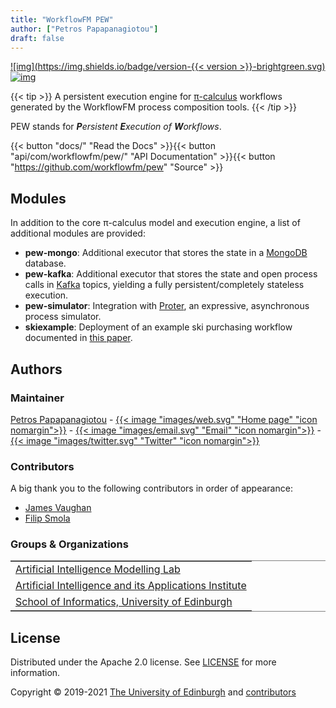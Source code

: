 ```yaml
---
title: "WorkflowFM PEW"
author: ["Petros Papapanagiotou"]
draft: false
---
```


[![img](https://img.shields.io/badge/version-{{< version >}}-brightgreen.svg)](../../releases/latest)
[![img](https://img.shields.io/badge/license-Apache%202.0-yellowgreen.svg)](https://opensource.org/licenses/Apache-2.0)

{{< tip >}}
A persistent execution engine for [π-calculus](https://en.wikipedia.org/wiki/%CE%A0-calculus) workflows generated by the WorkflowFM process composition tools.
{{< /tip >}}

PEW stands for _**P**ersistent **E**xecution of **W**orkflows_.

{{< button "docs/" "Read the Docs" >}}{{< button "api/com/workflowfm/pew/" "API Documentation" >}}{{< button "https://github.com/workflowfm/pew" "Source" >}}


## Modules

In addition to the core π-calculus model and execution engine, a list of additional modules are provided:

- **pew-mongo**: Additional executor that stores the state in a [MongoDB](https://www.mongodb.com/) database.
- **pew-kafka**: Additional executor that stores the state and open process calls in [Kafka](https://kafka.apache.org/) topics, yielding a fully persistent/completely stateless execution.
- **pew-simulator**: Integration with [Proter](http://docs.workflowfm.com/proter/), an expressive, asynchronous process simulator.
- **skiexample**: Deployment of an example ski purchasing workflow documented in [this paper](https://arxiv.org/abs/1108.2348).


<a id="authors"></a>

## Authors

### Maintainer

[Petros Papapanagiotou](https://github.com/PetrosPapapa) - [{{< image "images/web.svg" "Home page" "icon nomargin">}}](https://homepages.inf.ed.ac.uk/ppapapan/) - [{{< image "images/email.svg" "Email" "icon nomargin">}}](mailto:petros@workflowfm.com?subject=WorkflowFM%20PEW) - [{{< image "images/twitter.svg" "Twitter" "icon nomargin">}}](https://twitter.com/petrospapapa)

### Contributors

A big thank you to the following contributors in order of appearance:

- [James Vaughan](https://github.com/JeVaughan)
- [Filip Smola](https://github.com/pilif0)


### Groups & Organizations


<table border="2" cellspacing="0" cellpadding="6" rules="groups" frame="hsides">
<tbody>
<tr>
<td class="org-left"><a href="https://aiml.inf.ed.ac.uk/">Artificial Intelligence Modelling Lab</a></td>
</tr>


<tr>
<td class="org-left"><a href="https://web.inf.ed.ac.uk/aiai">Artificial Intelligence and its Applications Institute</a></td>
</tr>


<tr>
<td class="org-left"><a href="https://www.ed.ac.uk/informatics/">School of Informatics, University of Edinburgh</a></td>
</tr>
</tbody>
</table>


## License

Distributed under the Apache 2.0 license. See [LICENSE](https://github.com/workflowfm/pew/blob/master/LICENSE) for more information.

Copyright &copy; 2019-2021 [The University of Edinburgh](https://www.ed.ac.uk/) and [contributors](#authors)

